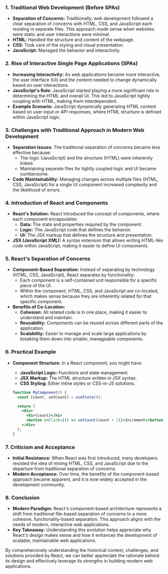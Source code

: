 ### 1. Traditional Web Development (Before SPAs)
- **Separation of Concerns:** Traditionally, web development followed a clear separation of concerns with HTML, CSS, and JavaScript each residing in separate files. This approach made sense when websites were static and user interactions were minimal.
- **HTML:** Handled the structure and content of the webpage.
- **CSS:** Took care of the styling and visual presentation.
- **JavaScript:** Managed the behavior and interactivity.

### 2. Rise of Interactive Single Page Applications (SPAs)
- **Increasing Interactivity:** As web applications became more interactive, the user interface (UI) and the content needed to change dynamically based on user interactions.
- **JavaScript's Role:** JavaScript started playing a more significant role in determining the HTML and overall UI. This led to JavaScript tightly coupling with HTML, making them interdependent.
- **Example Scenario:** JavaScript dynamically generating HTML content based on user input or API responses, where HTML structure is defined within JavaScript logic.

### 3. Challenges with Traditional Approach in Modern Web Development
- **Separation Issues:** The traditional separation of concerns became less effective because:
  - The logic (JavaScript) and the structure (HTML) were inherently linked.
  - Maintaining separate files for tightly coupled logic and UI became cumbersome.
- **Code Maintainability:** Managing changes across multiple files (HTML, CSS, JavaScript) for a single UI component increased complexity and the likelihood of errors.

### 4. Introduction of React and Components
- **React's Solution:** React introduced the concept of components, where each component encapsulates:
  - **Data:** The state and properties required by the component.
  - **Logic:** The JavaScript code that defines the behavior.
  - **UI:** The JSX markup that defines the structure and presentation.
- **JSX (JavaScript XML):** A syntax extension that allows writing HTML-like code within JavaScript, making it easier to define UI components.

### 5. React's Separation of Concerns
- **Component-Based Separation:** Instead of separating by technology (HTML, CSS, JavaScript), React separates by functionality:
  - Each component is a self-contained unit responsible for a specific piece of the UI.
  - Within the component, HTML, CSS, and JavaScript are co-located, which makes sense because they are inherently related for that specific component.
- **Benefits of Co-Location:**
  - **Cohesion:** All related code is in one place, making it easier to understand and maintain.
  - **Reusability:** Components can be reused across different parts of the application.
  - **Scalability:** Easier to manage and scale large applications by breaking them down into smaller, manageable components.

### 6. Practical Example
- **Component Structure:** In a React component, you might have:
  - **JavaScript Logic:** Functions and state management.
  - **JSX Markup:** The HTML structure written in JSX syntax.
  - **CSS Styling:** Either inline styles or CSS-in-JS solutions.

  ```jsx
  function MyComponent() {
    const [count, setCount] = useState(0);

    return (
      <div>
        <h1>{count}</h1>
        <button onClick={() => setCount(count + 1)}>Increment</button>
      </div>
    );
  }
  ```

### 7. Criticism and Acceptance
- **Initial Resistance:** When React was first introduced, many developers resisted the idea of mixing HTML, CSS, and JavaScript due to the departure from traditional separation of concerns.
- **Modern Acceptance:** Over time, the benefits of the component-based approach became apparent, and it is now widely accepted in the development community.

### 8. Conclusion
- **Modern Paradigm:** React's component-based architecture represents a shift from traditional file-based separation of concerns to a more cohesive, functionality-based separation. This approach aligns with the needs of modern, interactive web applications.
- **Key Takeaway:** Understanding this evolution helps appreciate why React's design makes sense and how it enhances the development of scalable, maintainable web applications.

By comprehensively understanding the historical context, challenges, and solutions provided by React, we can better appreciate the rationale behind its design and effectively leverage its strengths in building modern web applications.